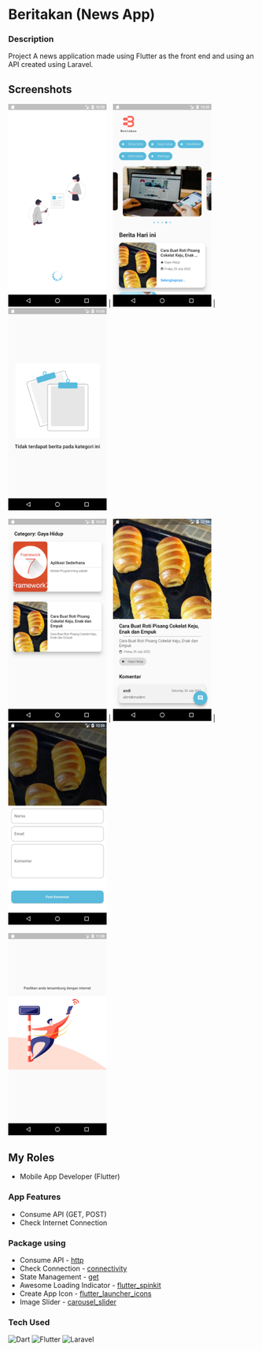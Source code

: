 # Beritakan (News App)

### Description
Project A news application made using Flutter as the front end and using an API created using Laravel.


## Screenshots


<img src="screenshot/1.png" width="200"/> | <img src="screenshot/2.png" width="200" /> | <img src="screenshot/3.png" width="200" />

<img src="screenshot/4.png" width="200" /> | <img src="screenshot/5.png" width="200" /> | <img src="screenshot/6.png" width="200" />

<img src="screenshot/7.png" width="200" />


## My Roles
- Mobile App Developer (Flutter)

### App Features
- Consume API (GET, POST)
- Check Internet Connection



### Package using
- Consume API - [http](https://pub.dev/packages/http)
- Check Connection - [connectivity](https://pub.dev/packages/connectivity)
- State Management - [get](https://pub.dev/packages/get)
- Awesome Loading Indicator - [flutter_spinkit](https://pub.dev/packages/flutter_spinkit)
- Create App Icon - [flutter_launcher_icons](https://pub.dev/packages/flutter_launcher_icons)
- Image Slider - [carousel_slider](https://pub.dev/packages/carousel_slider)


### Tech Used
![Dart](https://img.shields.io/badge/dart-%230175C2.svg?style=for-the-badge&logo=dart&logoColor=white) ![Flutter](https://img.shields.io/badge/Flutter-%2302569B.svg?style=for-the-badge&logo=Flutter&logoColor=white) ![Laravel](https://img.shields.io/badge/laravel-%23FF2D20.svg?style=for-the-badge&logo=laravel&logoColor=white)


